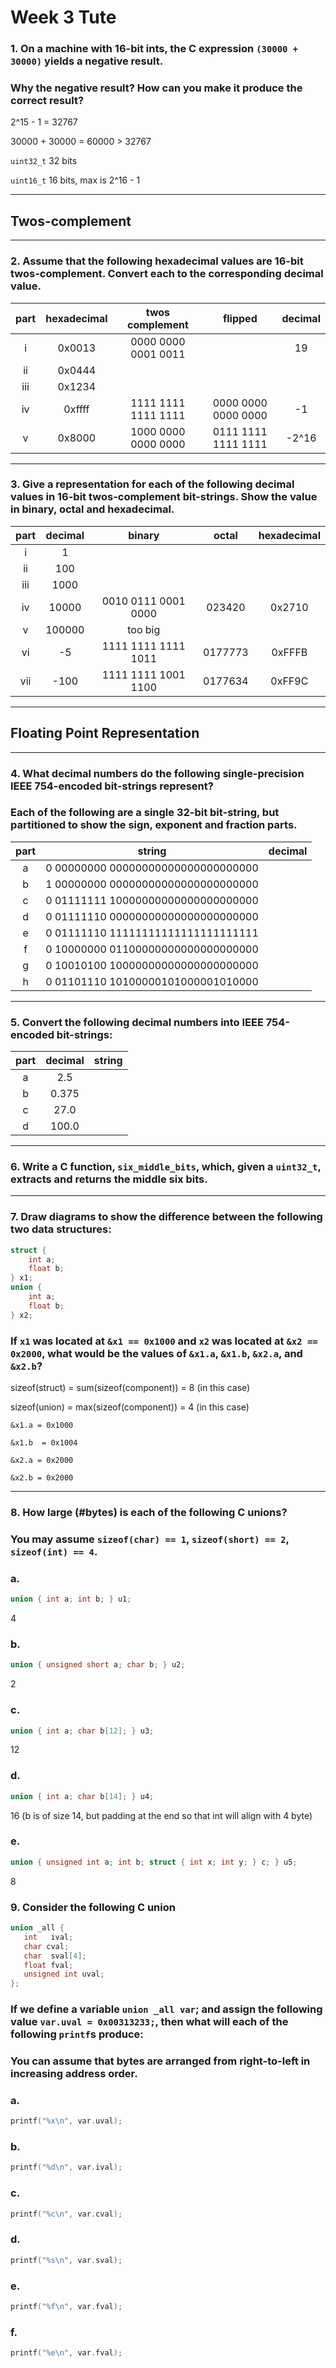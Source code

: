 # Week 3 Tute

### 1. On a machine with 16-bit ints, the C expression `(30000 + 30000)` yields a negative result.
### Why the negative result? How can you make it produce the correct result?

2^15 - 1 = 32767

30000 + 30000 = 60000 > 32767

`uint32_t` 32 bits 

`uint16_t` 16 bits, max is 2^16 - 1 

___
## Twos-complement

___
### 2. Assume that the following hexadecimal values are 16-bit twos-complement. Convert each to the corresponding decimal value.

| part | hexadecimal | twos complement | flipped | decimal |
|:---:|:---:|:---:|:---:|:---:|
| i | 0x0013 | 0000 0000 0001 0011 | |  19 |
| ii | 0x0444 |
| iii | 0x1234 |
| iv | 0xffff | 1111 1111 1111 1111 | 0000 0000 0000 0000 | -1 |
| v | 0x8000 | 1000 0000 0000 0000 | 0111 1111 1111 1111 | -2^16

___
### 3. Give a representation for each of the following decimal values in 16-bit twos-complement bit-strings. Show the value in binary, octal and hexadecimal.
| part | decimal | binary | octal | hexadecimal |
|:---:|:---:|:---:|:---:|:---:|
| i | 1 | 
| ii | 100 | 
| iii | 1000 | 
| iv | 10000 | 0010 0111 0001 0000 | 023420 | 0x2710 |
| v | 100000 | too big
| vi | -5 | 1111 1111 1111 1011 | 0177773 | 0xFFFB |
| vii | -100 | 1111 1111 1001 1100 | 0177634 | 0xFF9C |

___
## Floating Point Representation

___
### 4. What decimal numbers do the following single-precision IEEE 754-encoded bit-strings represent?
### Each of the following are a single 32-bit bit-string, but partitioned to show the sign, exponent and fraction parts.
| part | string | decimal |
|:---:|:---:|:---:|
| a | 0 00000000 00000000000000000000000 | 
| b | 1 00000000 00000000000000000000000 | 
| c | 0 01111111 10000000000000000000000 | 
| d | 0 01111110 00000000000000000000000 | 
| e | 0 01111110 11111111111111111111111 | 
| f | 0 10000000 01100000000000000000000 | 
| g | 0 10010100 10000000000000000000000 | 
| h | 0 01101110 10100000101000001010000 | 

___
### 5. Convert the following decimal numbers into IEEE 754-encoded bit-strings:
| part | decimal | string |
|:---:|:---:|:---:|
| a | 2.5 | 
| b | 0.375 | 
| c | 27.0 | 
| d | 100.0 | 

___
### 6. Write a C function, `six_middle_bits`, which, given a `uint32_t`, extracts and returns the middle six bits.



___
### 7. Draw diagrams to show the difference between the following two data structures:
``` C
struct {
    int a;
    float b;
} x1;
union {
    int a;
    float b;
} x2;
```
### If `x1` was located at `&x1 == 0x1000` and `x2` was located at `&x2 == 0x2000`, what would be the values of `&x1.a`, `&x1.b`, `&x2.a`, and `&x2.b`?

sizeof(struct) = sum(sizeof(component)) = 8 (in this case)

sizeof(union) = max(sizeof(component)) = 4 (in this case)

`&x1.a = 0x1000`

`&x1.b  = 0x1004`

`&x2.a = 0x2000`

`&x2.b = 0x2000`

___
### 8. How large (#bytes) is each of the following C unions?
### You may assume `sizeof(char) == 1`, `sizeof(short) == 2`, `sizeof(int) == 4`.
### a. 
``` C
union { int a; int b; } u1;
```
4

### b.
``` C
union { unsigned short a; char b; } u2;
```
2

### c. 
``` C
union { int a; char b[12]; } u3;
```
12

### d.
``` C
union { int a; char b[14]; } u4;
``` 
16 (b is of size 14, but padding at the end so that int will align with 4 byte)

### e.
``` C
union { unsigned int a; int b; struct { int x; int y; } c; } u5;
```
8

### 9. Consider the following C union
``` C
union _all {
   int   ival;
   char cval;
   char  sval[4];
   float fval;
   unsigned int uval;
};
```
### If we define a variable `union _all var`; and assign the following value `var.uval = 0x00313233;`, then what will each of the following `printf`s produce:
### You can assume that bytes are arranged from right-to-left in increasing address order.
### a. 
``` C
printf("%x\n", var.uval);
```


### b. 
``` C
printf("%d\n", var.ival);
```


### c.
``` C
printf("%c\n", var.cval);
```


### d.
``` C
printf("%s\n", var.sval);
```


### e.
``` C
printf("%f\n", var.fval);
```


### f.
``` C
printf("%e\n", var.fval);
```
